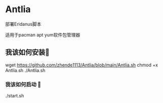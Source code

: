 # Antlia

部署Eridanus脚本

适用于pacman apt yum软件包管理器
## 我该如何安装🤨
wget https://github.com/zhende1113/Antlia/blob/main/Antlia.sh
chmod +x Antlia.sh
./Antlia.sh

### 我该如何启动 🤔
./start.sh
